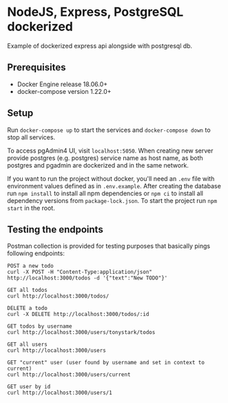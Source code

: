 # NodeJS, Express, PostgreSQL dockerized

Example of dockerized express api alongside with postgresql db.

## Prerequisites
- Docker Engine release 18.06.0+
- docker-compose version 1.22.0+

## Setup
Run `docker-compose up` to start the services and `docker-compose down` to stop all services.

To access pgAdmin4 UI, visit `localhost:5050`. When creating new server provide postgres (e.g. postgres) service name as host name, as both postgres and pgadmin are dockerized and in the same network.

If you want to run the project without docker, you'll need an `.env` file with environment values defined as in `.env.example`. After creating the database run `npm install` to install all npm dependencies or `npm ci` to install all dependency versions from `package-lock.json`. To start the project run `npm start` in the root.

## Testing the endpoints

Postman collection is provided for testing purposes that basically pings following endpoints:

```
POST a new todo
curl -X POST -H "Content-Type:application/json" http://localhost:3000/todos -d '{"text":"New TODO"}'

GET all todos
curl http://localhost:3000/todos/

DELETE a todo
curl -X DELETE http://localhost:3000/todos/:id

GET todos by username
curl http://localhost:3000/users/tonystark/todos

GET all users
curl http://localhost:3000/users

GET "current" user (user found by username and set in context to current)
curl http://localhost:3000/users/current

GET user by id
curl http://localhost:3000/users/1
```
